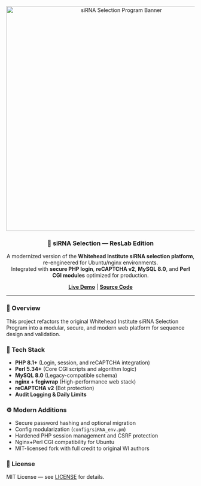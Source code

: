 <div align="center">
  <img src="https://sirna.reslab.dev/keep/header_wi_01.jpg" width="600" alt="siRNA Selection Program Banner">
  <h3>🧬 siRNA Selection — ResLab Edition</h3>
  <p>
    A modernized version of the <strong>Whitehead Institute siRNA selection platform</strong>, re-engineered for Ubuntu/nginx environments.<br>
    Integrated with <strong>secure PHP login</strong>, <strong>reCAPTCHA v2</strong>, <strong>MySQL 8.0</strong>, and <strong>Perl CGI modules</strong> optimized for production.
  </p>
  <p>
    <a href="https://sirna.reslab.dev"><b>Live Demo</b></a> |
    <a href="https://github.com/henrymwaka/sirna-selection-reslab"><b>Source Code</b></a>
  </p>
</div>

---

### 📘 Overview
This project refactors the original Whitehead Institute siRNA Selection Program into a modular, secure, and modern web platform for sequence design and validation.

### 🔧 Tech Stack
- **PHP 8.1+** (Login, session, and reCAPTCHA integration)
- **Perl 5.34+** (Core CGI scripts and algorithm logic)
- **MySQL 8.0** (Legacy-compatible schema)
- **nginx + fcgiwrap** (High-performance web stack)
- **reCAPTCHA v2** (Bot protection)
- **Audit Logging & Daily Limits**

### ⚙️ Modern Additions
- Secure password hashing and optional migration
- Config modularization (`config/siRNA_env.pm`)
- Hardened PHP session management and CSRF protection
- Nginx+Perl CGI compatibility for Ubuntu
- MIT-licensed fork with full credit to original WI authors

### 🔗 License
MIT License — see [LICENSE](../LICENSE) for details.
